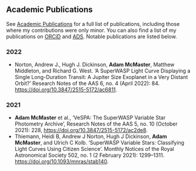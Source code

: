 ## Academic Publications

See [Academic Publications](/publications/) for a full list of publications, including those where my contributions were only minor. You can also find a list of my publications on [ORCiD](https://orcid.org/0000-0002-4785-7867) and [ADS](https://ui.adsabs.harvard.edu/search/q=orcid%3A%220000-0002-4785-7867%22&sort=date%20desc%2C%20bibcode%20desc&p_=0). Notable publications are listed below.

### 2022

* Norton, Andrew J., Hugh J. Dickinson, __Adam McMaster__, Matthew Middleton, and Richard G. West. ‘A SuperWASP Light Curve Displaying a Single Long-Duration Transit: A Jupiter Size Exoplanet in a Very Distant Orbit?’ Research Notes of the AAS 6, no. 4 (April 2022): 84. <https://doi.org/10.3847/2515-5172/ac6811>.

### 2021

* __Adam McMaster__ et al., ‘VeSPA: The SuperWASP Variable Star Photometry Archive’, Research Notes of the AAS 5, no. 10 (October 2021): 228, <https://doi.org/10.3847/2515-5172/ac2de8>.
* Thiemann, Heidi B, Andrew J Norton, Hugh J Dickinson, __Adam McMaster__, and Ulrich C Kolb. ‘SuperWASP Variable Stars: Classifying Light Curves Using Citizen Science’. Monthly Notices of the Royal Astronomical Society 502, no. 1 (2 February 2021): 1299–1311. <https://doi.org/10.1093/mnras/stab140>.


